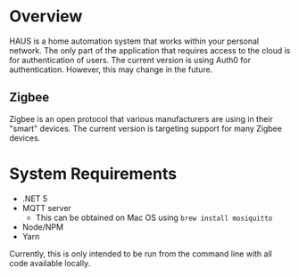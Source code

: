 # Overview

HAUS is a home automation system that works within your personal network. The only part of the application that requires
access to the cloud is for authentication of users. The current version is using Auth0 for authentication. However, this
may change in the future.

## Zigbee

Zigbee is an open protocol that various manufacturers are using in their "smart" devices. The current version is
targeting support for many Zigbee devices.

# System Requirements

- .NET 5
- MQTT server
    - This can be obtained on Mac OS using `brew install mosiquitto`
- Node/NPM
- Yarn

Currently, this is only intended to be run from the command line with all code available locally.